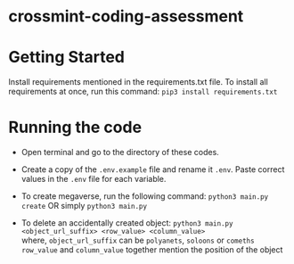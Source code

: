# crossmint-coding-assessment

# Getting Started

Install requirements mentioned in the requirements.txt file.
To install all requirements at once, run this command: `pip3 install requirements.txt`

# Running the code

- Open terminal and go to the directory of these codes.
- Create a copy of the `.env.example` file and rename it `.env`.
  Paste correct values in the `.env` file for each variable.

- To create megaverse, run the following command:
  `python3 main.py create` OR simply `python3 main.py`

- To delete an accidentally created object:
  `python3 main.py <object_url_suffix> <row_value> <column_value>` <br/>
  where, `object_url_suffix` can be `polyanets`, `soloons` or `comeths`
  `row_value` and `column_value` together mention the position of the object